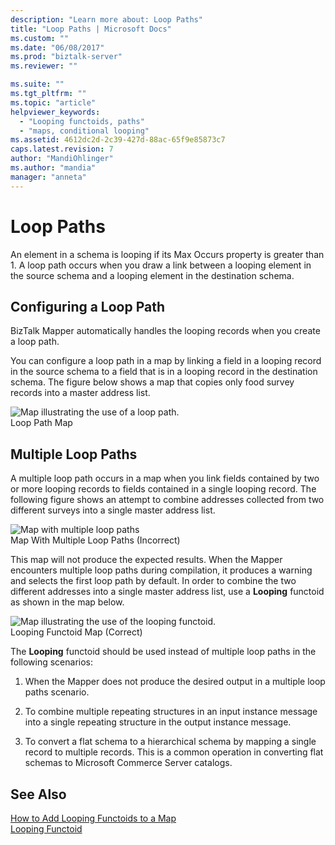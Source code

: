 ```yaml
---
description: "Learn more about: Loop Paths"
title: "Loop Paths | Microsoft Docs"
ms.custom: ""
ms.date: "06/08/2017"
ms.prod: "biztalk-server"
ms.reviewer: ""

ms.suite: ""
ms.tgt_pltfrm: ""
ms.topic: "article"
helpviewer_keywords: 
  - "Looping functoids, paths"
  - "maps, conditional looping"
ms.assetid: 4612dc2d-2c39-427d-88ac-65f9e85873c7
caps.latest.revision: 7
author: "MandiOhlinger"
ms.author: "mandia"
manager: "anneta"
---
```

# Loop Paths
An element in a schema is looping if its Max Occurs property is greater than 1. A loop path occurs when you draw a link between a looping element in the source schema and a looping element in the destination schema.  
  
## Configuring a Loop Path  
 BizTalk Mapper automatically handles the looping records when you create a loop path.  
  
 You can configure a loop path in a map by linking a field in a looping record in the source schema to a field that is in a looping record in the destination schema. The figure below shows a map that copies only food survey records into a master address list.  
  
 ![Map illustrating the use of a loop path.](../core/media/correct-loop-path-map.gif "correct_loop_path_map")  
Loop Path Map  
  
## Multiple Loop Paths  
 A multiple loop path occurs in a map when you link fields contained by two or more looping records to fields contained in a single looping record. The following figure shows an attempt to combine addresses collected from two different surveys into a single master address list.  
  
 ![Map with multiple loop paths](../core/media/multiple-loop-path-map.gif "multiple_loop_path_map")  
Map With Multiple Loop Paths (Incorrect)  
  
 This map will not produce the expected results. When the Mapper encounters multiple loop paths during compilation, it produces a warning and selects the first loop path by default. In order to combine the two different addresses into a single master address list, use a **Looping** functoid as shown in the map below.  
  
 ![Map illustrating the use of the looping functoid.](../core/media/loopingfunctoid.gif "loopingfunctoid")  
Looping Functoid Map (Correct)  
  
 The **Looping** functoid should be used instead of multiple loop paths in the following scenarios:  
  
1.  When the Mapper does not produce the desired output in a multiple loop paths scenario.  
  
2.  To combine multiple repeating structures in an input instance message into a single repeating structure in the output instance message.  
  
3.  To convert a flat schema to a hierarchical schema by mapping a single record to multiple records. This is a common operation in converting flat schemas to Microsoft Commerce Server catalogs.  
  
## See Also  
 [How to Add Looping Functoids to a Map](../core/how-to-add-looping-functoids-to-a-map.md)   
 [Looping Functoid](../core/looping-functoid.md)
